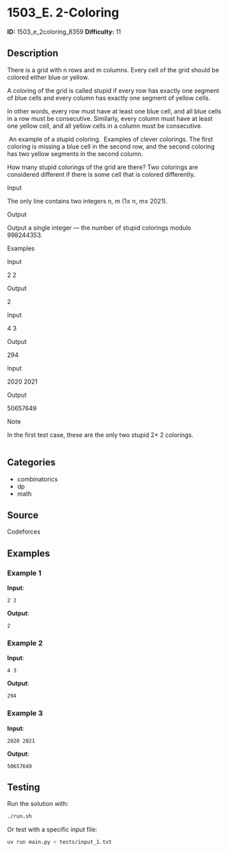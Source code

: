 # 1503_E. 2-Coloring

**ID:** 1503_e_2coloring_8359
**Difficulty:** 11

## Description

There is a grid with n rows and m columns. Every cell of the grid should be colored either blue or yellow.

A coloring of the grid is called stupid if every row has exactly one segment of blue cells and every column has exactly one segment of yellow cells.

In other words, every row must have at least one blue cell, and all blue cells in a row must be consecutive. Similarly, every column must have at least one yellow cell, and all yellow cells in a column must be consecutive.

<image> An example of a stupid coloring.  <image> Examples of clever colorings. The first coloring is missing a blue cell in the second row, and the second coloring has two yellow segments in the second column.

How many stupid colorings of the grid are there? Two colorings are considered different if there is some cell that is colored differently.

Input

The only line contains two integers n, m (1≤ n, m≤ 2021).

Output

Output a single integer — the number of stupid colorings modulo 998244353.

Examples

Input


2 2


Output


2


Input


4 3


Output


294


Input


2020 2021


Output


50657649

Note

In the first test case, these are the only two stupid 2× 2 colorings.

<image>

## Categories

- combinatorics
- dp
- math

## Source

Codeforces

## Examples

### Example 1

**Input**:
```
2 2
```

**Output**:
```
2
```

### Example 2

**Input**:
```
4 3
```

**Output**:
```
294
```

### Example 3

**Input**:
```
2020 2021
```

**Output**:
```
50657649
```


## Testing

Run the solution with:

```bash
./run.sh
```

Or test with a specific input file:

```bash
uv run main.py < tests/input_1.txt
```
